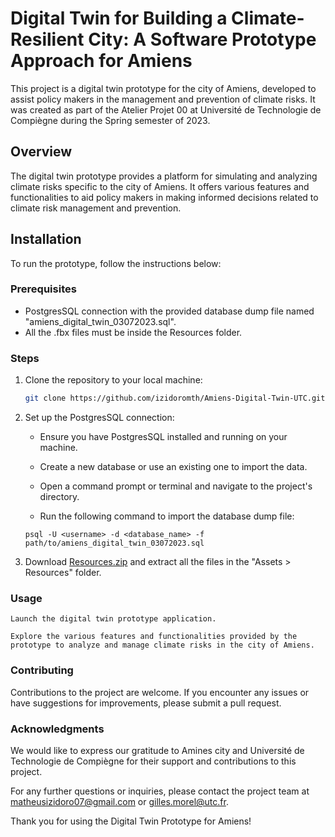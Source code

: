 # Digital Twin for Building a Climate-Resilient City: A Software Prototype Approach for Amiens

This project is a digital twin prototype for the city of Amiens, developed to assist policy makers in the management and prevention of climate risks. It was created as part of the Atelier Projet 00 at Université de Technologie de Compiègne during the Spring semester of 2023.

## Overview

The digital twin prototype provides a platform for simulating and analyzing climate risks specific to the city of Amiens. It offers various features and functionalities to aid policy makers in making informed decisions related to climate risk management and prevention.

## Installation

To run the prototype, follow the instructions below:

### Prerequisites

- PostgresSQL connection with the provided database dump file named "amiens_digital_twin_03072023.sql".
- All the .fbx files must be inside the Resources folder.

### Steps

1. Clone the repository to your local machine:

   ```bash
   git clone https://github.com/izidoromth/Amiens-Digital-Twin-UTC.git
   ```

2. Set up the PostgresSQL connection:

    * Ensure you have PostgresSQL installed and running on your machine.

    * Create a new database or use an existing one to import the data.

    * Open a command prompt or terminal and navigate to the project's directory.

    * Run the following command to import the database dump file:
    
    ```
    psql -U <username> -d <database_name> -f path/to/amiens_digital_twin_03072023.sql
    ```
    
3. Download [Resources.zip](https://drive.google.com/file/d/1DbIOXX1SOsgLe7IETHgEP0r2FNcgQq-z/view?usp=sharing) and extract all the files in the "Assets > Resources" folder.

### Usage

    Launch the digital twin prototype application.

    Explore the various features and functionalities provided by the prototype to analyze and manage climate risks in the city of Amiens.

### Contributing

Contributions to the project are welcome. If you encounter any issues or have suggestions for improvements, please submit a pull request.

### Acknowledgments

We would like to express our gratitude to Amines city and Université de Technologie de Compiègne for their support and contributions to this project.

For any further questions or inquiries, please contact the project team at matheusizidoro07@gmail.com or gilles.morel@utc.fr.

Thank you for using the Digital Twin Prototype for Amiens!

